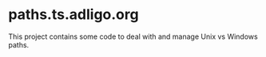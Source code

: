 # paths.ts.adligo.org
This project contains some code to deal with and manage Unix vs Windows paths.
